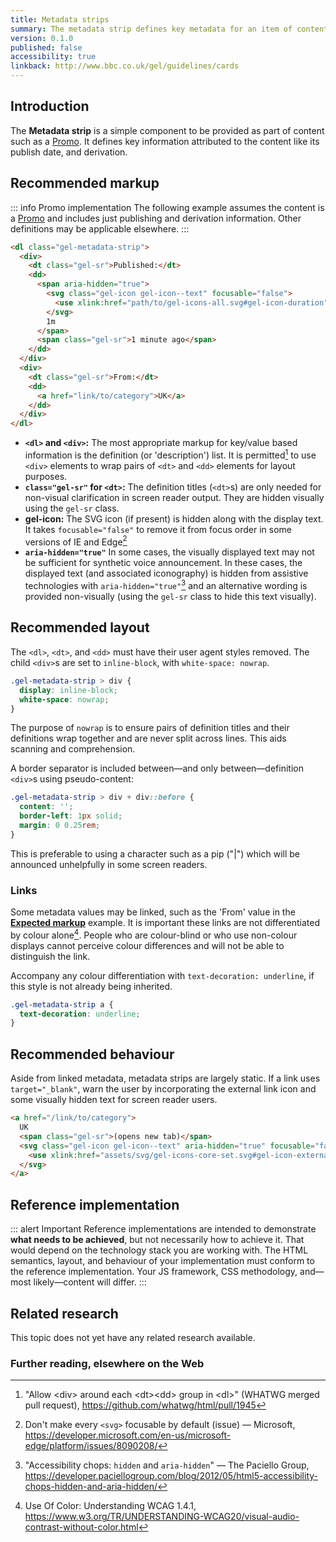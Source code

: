 ```yaml
---
title: Metadata strips
summary: The metadata strip defines key metadata for an item of content, in a compact form
version: 0.1.0
published: false
accessibility: true
linkback: http://www.bbc.co.uk/gel/guidelines/cards
---
```


## Introduction

The **Metadata strip** is a simple component to be provided as part of content such as a [Promo](../promos). It defines key information attributed to the content like its publish date, and derivation.

## Recommended markup

::: info Promo implementation
The following example assumes the content is a [Promo](../promos) and includes just publishing and derivation information. Other definitions may be applicable elsewhere.
:::

```html
<dl class="gel-metadata-strip">
  <div>
    <dt class="gel-sr">Published:</dt>
    <dd>
      <span aria-hidden="true">
        <svg class="gel-icon gel-icon--text" focusable="false">
          <use xlink:href="path/to/gel-icons-all.svg#gel-icon-duration"></use>
        </svg>
        1m
      </span>
      <span class="gel-sr">1 minute ago</span>
    </dd>
  </div>
  <div>
    <dt class="gel-sr">From:</dt>
    <dd>
      <a href="link/to/category">UK</a>
    </dd>
  </div>
</dl>
```

* **`<dl>` and `<div>`:** The most appropriate markup for key/value based information is the definition (or 'description') list. It is permitted[^1] to use `<div>` elements to wrap pairs of `<dt>` and `<dd>` elements for layout purposes. 
* **`class="gel-sr"` for `<dt>`:** The definition titles (`<dt>`s) are only needed for non-visual clarification in screen reader output. They are hidden visually using the `gel-sr` class.
* **gel-icon:** The SVG icon (if present) is hidden along with the display text. It takes `focusable="false"` to remove it from focus order in some versions of IE and Edge[^2]
* **`aria-hidden="true"`** In some cases, the visually displayed text may not be sufficient for synthetic voice announcement. In these cases, the displayed text (and associated iconography) is hidden from assistive technologies with `aria-hidden="true"`[^3] and an alternative wording is provided non-visually (using the `gel-sr` class to hide this text visually).

## Recommended layout

The `<dl>`, `<dt>`, and `<dd>` must have their user agent styles removed. The child `<div>`s are set to `inline-block`, with `white-space: nowrap`.

```css
.gel-metadata-strip > div {
  display: inline-block;
  white-space: nowrap;
}
```

The purpose of `nowrap` is to ensure pairs of definition titles and their definitions wrap together and are never split across lines. This aids scanning and comprehension.

A border separator is included between—and only between—definition `<div>`s using pseudo-content:

```css
.gel-metadata-strip > div + div::before {
  content: '';
  border-left: 1px solid;
  margin: 0 0.25rem;
}
```

This is preferable to using a character such as a pip ("|") which will be announced unhelpfully in some screen readers.

### Links

Some metadata values may be linked, such as the 'From' value in the [**Expected markup**](#expected-markup) example. It is important these links are not differentiated by colour alone[^4]. People who are colour-blind or who use non-colour displays cannot perceive colour differences and will not be able to distinguish the link.

Accompany any colour differentiation with `text-decoration: underline`, if this style is not already being inherited.

```css
.gel-metadata-strip a {
  text-decoration: underline;
}
```

## Recommended behaviour

Aside from linked metadata, metadata strips are largely static. If a link uses `target="_blank"`, warn the user by incorporating the external link icon and some visually hidden text for screen reader users.

```html
<a href="/link/to/category">
  UK
  <span class="gel-sr">(opens new tab)</span>
  <svg class="gel-icon gel-icon--text" aria-hidden="true" focusable="false">
    <use xlink:href="assets/svg/gel-icons-core-set.svg#gel-icon-external-link"></use>
  </svg>
</a>
```

## Reference implementation

::: alert Important
Reference implementations are intended to demonstrate **what needs to be achieved**, but not necessarily how to achieve it. That would depend on the technology stack you are working with. The HTML semantics, layout, and behaviour of your implementation must conform to the reference implementation. Your JS framework, CSS methodology, and—most likely—content will differ.
:::

<include src="components/demos/metadata-strips.html">

<cta label="Open in new window" href="../demos/metadata-strips/">


## Related research

This topic does not yet have any related research available.

### Further reading, elsewhere on the Web

[^1]: "Allow &lt;div> around each &lt;dt>&lt;dd> group in &lt;dl>" (WHATWG merged pull request), <https://github.com/whatwg/html/pull/1945>
[^2]: Don't make every `<svg>` focusable by default (issue) — Microsoft, <https://developer.microsoft.com/en-us/microsoft-edge/platform/issues/8090208/>
[^3]: "Accessibility chops: `hidden` and `aria-hidden`" — The Paciello Group, <https://developer.paciellogroup.com/blog/2012/05/html5-accessibility-chops-hidden-and-aria-hidden/>
[^4]: Use Of Color: Understanding WCAG 1.4.1, <https://www.w3.org/TR/UNDERSTANDING-WCAG20/visual-audio-contrast-without-color.html>